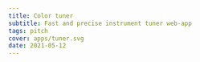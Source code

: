 ```yaml
---
title: Color tuner
subtitle: Fast and precise instrument tuner web-app
tags: pitch
cover: apps/tuner.svg
date: 2021-05-12
---
```


<ClientOnly>
  <pitch-tuner />
  <svg-save svg="tuner" />
</ClientOnly>